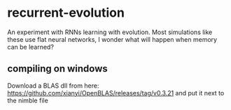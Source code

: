 # recurrent-evolution
An experiment with RNNs learning with evolution. Most simulations like these use flat neural networks, I wonder what will happen when memory can be learned?

## compiling on windows
Download a BLAS dll from here: https://github.com/xianyi/OpenBLAS/releases/tag/v0.3.21 and put it next to the nimble file